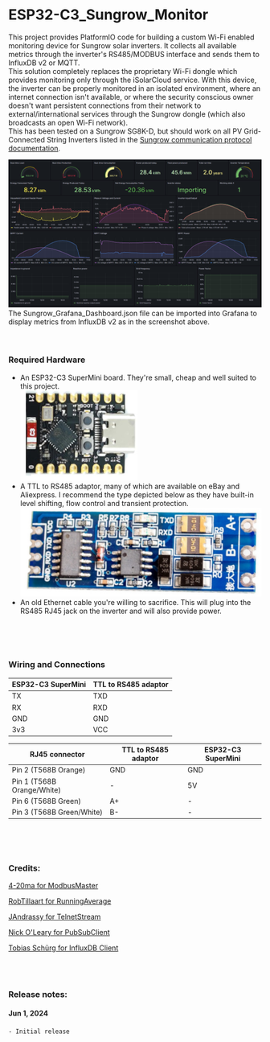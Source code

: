 # ESP32-C3_Sungrow_Monitor
This project provides PlatformIO code for building a custom Wi-Fi enabled monitoring device for Sungrow solar inverters. It collects all available metrics through the inverter's RS485/MODBUS interface and sends them to InfluxDB v2 or MQTT.  
This solution completely replaces the proprietary Wi-Fi dongle which provides monitoring only through the iSolarCloud service. With this device, the inverter can be properly monitored in an isolated environment, where an internet connection isn't available, or where the security conscious owner doesn't want persistent connections from their network to external/international services through the Sungrow dongle (which also broadcasts an open Wi-Fi network).  
This has been tested on a Sungrow SG8K-D, but should work on all PV Grid-Connected String Inverters listed in the [Sungrow communication protocol documentation](https://github.com/octal-ip/ESP32-C3_Sungrow_Monitor/blob/main/Sungrow%20-%20Communication%20Protocol%20of%20PV%20Grid-Connected%20String%20Inverters_V1.1.37_EN.pdf).
  
![Grafana Dashboard](https://github.com/octal-ip/ESP32-C3_Sungrow_Monitor/blob/main/pics/Sungrow_Grafana.png "Grafana Dashboard")
The Sungrow_Grafana_Dashboard.json file can be imported into Grafana to display metrics from InfluxDB v2 as in the screenshot above.
<br />
<br />
<br />

### Required Hardware
- An ESP32-C3 SuperMini board. They're small, cheap and well suited to this project.  
![ESP32-C3 SuperMini](https://github.com/octal-ip/ESP32-C3_Sungrow_Monitor/blob/main/pics/ESP32-C3_SuperMini.png?raw=true "ESP32-C3 SuperMini")
- A TTL to RS485 adaptor, many of which are available on eBay and Aliexpress. I recommend the type depicted below as they have built-in level shifting, flow control and transient protection.  
![TTL to RS485 Module](https://github.com/octal-ip/ESP32-C3_Sungrow_Monitor/blob/main/pics/TTL_RS485_Module.png "TTL to RS485 Module")
- An old Ethernet cable you're willing to sacrifice. This will plug into the RS485 RJ45 jack on the inverter and will also provide power.
<br />
<br />
<br />

### Wiring and Connections
| ESP32-C3 SuperMini | TTL to RS485 adaptor |
| ------------ | ------------ |
| TX | TXD |
| RX | RXD |
| GND | GND |
| 3v3 | VCC |
  
| RJ45 connector | TTL to RS485 adaptor | ESP32-C3 SuperMini |
| ------------ | ------------ | ------------ |
| Pin 2 (T568B Orange) | GND | GND | 
| Pin 1 (T568B Orange/White) | - | 5V |
| Pin 6 (T568B Green) | A+ | - |
| Pin 3 (T568B Green/White) | B- | - |
<br />
<br />
<br />

### Credits:
[4-20ma for ModbusMaster](https://github.com/4-20ma/ModbusMaster)  
  
[RobTillaart for RunningAverage](https://github.com/RobTillaart/RunningAverage)  
  
[JAndrassy for TelnetStream](https://github.com/jandrassy/TelnetStream)  
  
[Nick O'Leary for PubSubClient](https://github.com/knolleary/pubsubclient)  
  
[Tobias Schürg for InfluxDB Client](https://github.com/tobiasschuerg/InfluxDB-Client-for-Arduino/)  
<br />
<br />
<br />

### Release notes:
#### Jun 1, 2024
	- Initial release

